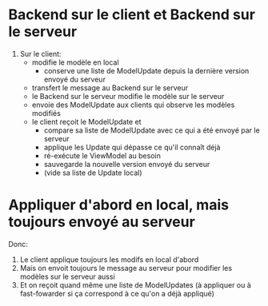 # Backend sur le client et Backend sur le serveur


1. Sur le client:  
    * modifie le modèle en local
        * conserve une liste de ModelUpdate depuis la dernière version
          envoyé du serveur
    * transfert le message au Backend sur le serveur
    * le Backend sur le serveur modifie le modèle sur le serveur
    * envoie des ModelUpdate aux clients qui observe les modèles modifiés
    * le client reçoit le ModelUpdate et 
        * compare sa liste de ModelUpdate avec ce qui a été envoyé par le serveur
        * applique les Update qui dépasse ce qu'il connaît déjà
        * ré-exécute le ViewModel au besoin
        * sauvegarde la nouvelle version envoyé du serveur
        * (vide sa liste de Update local)

# Appliquer d'abord en local, mais toujours envoyé au serveur

Donc:

1. Le client applique toujours les modifs en local d'abord
1. Mais on envoit toujours le message au serveur pour modifier les modèles sur le serveur aussi
1. Et on reçoit quand même une liste de ModelUpdates (à appliquer ou à fast-fowarder si ça correspond à ce qu'on a déjà appliqué)
